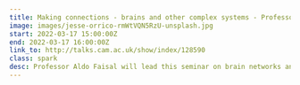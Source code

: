 ```yaml
---
title: Making connections - brains and other complex systems - Professor Aldo Faisal
image: images/jesse-orrico-rmWtVQN5RzU-unsplash.jpg
start: 2022-03-17 15:00:00Z
end: 2022-03-17 16:00:00Z
link_to: http://talks.cam.ac.uk/show/index/128590
class: spark
desc: Professor Aldo Faisal will lead this seminar on brain networks and other complex systems. The series aims to bring together researchers from a range of fields, including systems neuroscience, psychiatry, genomics, computer science, machine learning and physics.
---
```

